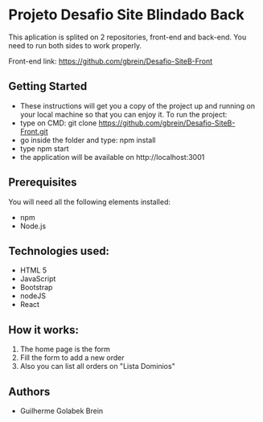 # Projeto Desafio Site Blindado Back

This aplication is splited on 2 repositories, front-end and back-end.
You need to run both sides to work properly.

Front-end link:
https://github.com/gbrein/Desafio-SiteB-Front

## Getting Started
- These instructions will get you a copy of the project up and running on your local machine so that you can enjoy it.
To run the project: 
- type on CMD: git clone https://github.com/gbrein/Desafio-SiteB-Front.git 
- go inside the folder and type: npm install
- type npm start
- the application will be available on http://localhost:3001

## Prerequisites
You will need all the following elements installed:
- npm
- Node.js

## Technologies used:
- HTML 5
- JavaScript 
- Bootstrap 
- nodeJS
- React

## How it works:
1. The home page is the form
2. Fill the form to add a new order
3. Also you can list all orders on "Lista Dominios"

## Authors
- Guilherme Golabek Brein
